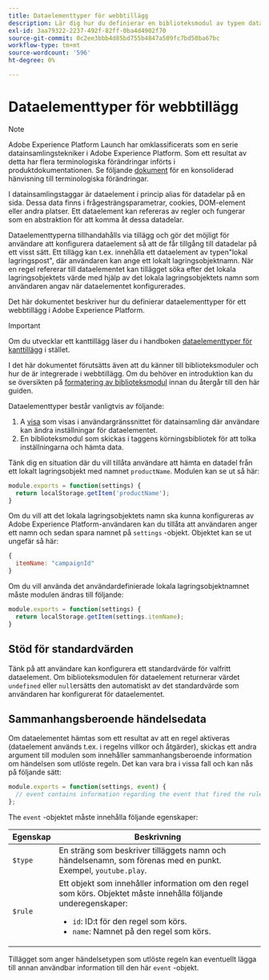 ```yaml
---
title: Dataelementtyper för webbtillägg
description: Lär dig hur du definierar en biblioteksmodul av typen data-element för ett taggtillägg i en webbegenskap.
exl-id: 3aa79322-2237-492f-82ff-0ba4d4902f70
source-git-commit: 0c2ee3bbb4d85bd755b4847a509fc7bd50ba67bc
workflow-type: tm+mt
source-wordcount: '596'
ht-degree: 0%

---
```


# Dataelementtyper för webbtillägg

>[!NOTE]
>
>Adobe Experience Platform Launch har omklassificerats som en serie datainsamlingstekniker i Adobe Experience Platform. Som ett resultat av detta har flera terminologiska förändringar införts i produktdokumentationen. Se följande [dokument](../../term-updates.md) för en konsoliderad hänvisning till terminologiska förändringar.

I datainsamlingstaggar är dataelement i princip alias för datadelar på en sida. Dessa data finns i frågesträngsparametrar, cookies, DOM-element eller andra platser. Ett dataelement kan refereras av regler och fungerar som en abstraktion för att komma åt dessa datadelar.

Dataelementtyperna tillhandahålls via tillägg och gör det möjligt för användare att konfigurera dataelement så att de får tillgång till datadelar på ett visst sätt. Ett tillägg kan t.ex. innehålla ett dataelement av typen&quot;lokal lagringspost&quot;, där användaren kan ange ett lokalt lagringsobjektnamn. När en regel refererar till dataelementet kan tillägget söka efter det lokala lagringsobjektets värde med hjälp av det lokala lagringsobjektets namn som användaren angav när dataelementet konfigurerades.

Det här dokumentet beskriver hur du definierar dataelementtyper för ett webbtillägg i Adobe Experience Platform.

>[!IMPORTANT]
>
>Om du utvecklar ett kanttillägg läser du i handboken [dataelementtyper för kanttillägg](../edge/data-element-types.md) i stället.
>
>I det här dokumentet förutsätts även att du känner till biblioteksmoduler och hur de är integrerade i webbtillägg. Om du behöver en introduktion kan du se översikten på [formatering av biblioteksmodul](./format.md) innan du återgår till den här guiden.

Dataelementtyper består vanligtvis av följande:

1. A [visa](./views.md) som visas i användargränssnittet för datainsamling där användare kan ändra inställningar för dataelementet.
2. En biblioteksmodul som skickas i taggens körningsbibliotek för att tolka inställningarna och hämta data.

Tänk dig en situation där du vill tillåta användare att hämta en datadel från ett lokalt lagringsobjekt med namnet `productName`. Modulen kan se ut så här:

```js
module.exports = function(settings) {
  return localStorage.getItem('productName');
}
```

Om du vill att det lokala lagringsobjektets namn ska kunna konfigureras av Adobe Experience Platform-användaren kan du tillåta att användaren anger ett namn och sedan spara namnet på `settings` -objekt. Objektet kan se ut ungefär så här:

```js
{
  itemName: "campaignId"
}
```

Om du vill använda det användardefinierade lokala lagringsobjektnamnet måste modulen ändras till följande:

```js
module.exports = function(settings) {
  return localStorage.getItem(settings.itemName);
}
```

## Stöd för standardvärden

Tänk på att användare kan konfigurera ett standardvärde för valfritt dataelement. Om biblioteksmodulen för dataelement returnerar värdet `undefined` eller `null`ersätts den automatiskt av det standardvärde som användaren har konfigurerat för dataelementet.

## Sammanhangsberoende händelsedata

Om dataelementet hämtas som ett resultat av att en regel aktiveras (dataelement används t.ex. i regelns villkor och åtgärder), skickas ett andra argument till modulen som innehåller sammanhangsberoende information om händelsen som utlöste regeln. Det kan vara bra i vissa fall och kan nås på följande sätt:

```js
module.exports = function(settings, event) {
  // event contains information regarding the event that fired the rule
};
```

The `event` -objektet måste innehålla följande egenskaper:

| Egenskap | Beskrivning |
| --- | --- |
| `$type` | En sträng som beskriver tilläggets namn och händelsenamn, som förenas med en punkt. Exempel, `youtube.play`. |
| `$rule` | Ett objekt som innehåller information om den regel som körs. Objektet måste innehålla följande underegenskaper:<ul><li>`id`: ID:t för den regel som körs.</li><li>`name`: Namnet på den regel som körs.</li></ul> |

Tillägget som anger händelsetypen som utlöste regeln kan eventuellt lägga till annan användbar information till den här `event` -objekt.
